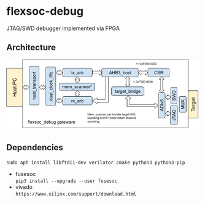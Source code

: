 # flexsoc-debug
JTAG/SWD debugger implemented via FPGA

## Architecture
![bd](.images/flexdebug.png)

## Dependencies
  `sudo apt install libftdi1-dev verilator cmake python3 python3-pip`
- fusesoc  
   `pip3 install --upgrade --user fusesoc`
- vivado  
  `https://www.xilinx.com/support/download.html`
